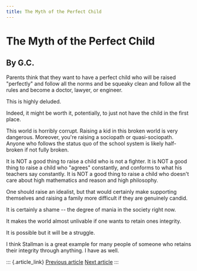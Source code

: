 ```yaml
---
title: The Myth of the Perfect Child
---
```


The Myth of the Perfect Child
=============================

By G.C.
-------

Parents think that they want to have a perfect child who will be raised
"perfectly" and follow all the norms and be squeaky clean and follow all
the rules and become a doctor, lawyer, or engineer.

This is highly deluded.

Indeed, it might be worth it, potentially, to just not have the child in
the first place.

This world is horribly corrupt. Raising a kid in this broken world is
very dangerous. Moreover, you\'re raising a sociopath or
quasi-sociopath. Anyone who follows the status quo of the school system
is likely half-broken if not fully broken.

It is NOT a good thing to raise a child who is not a fighter. It is NOT
a good thing to raise a child who "agrees" constantly, and conforms to
what his teachers say constantly. It is NOT a good thing to raise a
child who doesn\'t care about high mathematics and reason and high
philosophy.

One should raise an idealist, but that would certainly make supporting
themselves and raising a family more difficult if they are genuinely
candid.

It is certainly a shame -- the degree of mania in the society right now.

It makes the world almost unlivable if one wants to retain ones
integrity.

It is possible but it will be a struggle.

I think Stallman is a great example for many people of someone who
retains their integrity through anything. I have as well.

::: {.article_link}
[Previous article](5.html) [Next article](7.html)
:::
